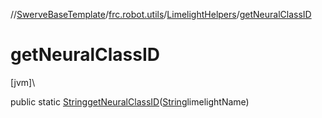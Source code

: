 //[SwerveBaseTemplate](../../../index.md)/[frc.robot.utils](../index.md)/[LimelightHelpers](index.md)/[getNeuralClassID](get-neural-class-i-d.md)

# getNeuralClassID

[jvm]\

public static [String](https://docs.oracle.com/javase/8/docs/api/java/lang/String.html)[getNeuralClassID](get-neural-class-i-d.md)([String](https://docs.oracle.com/javase/8/docs/api/java/lang/String.html)limelightName)
